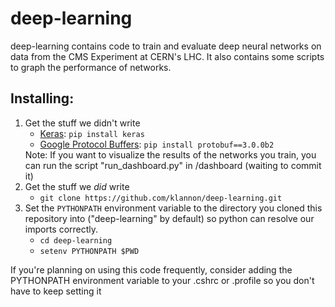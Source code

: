 deep-learning
=============

deep-learning contains code to train and evaluate deep neural networks on data from the CMS Experiment at CERN's LHC.  It also contains some scripts to graph the performance of networks.

Installing:
-----------
<ol>
    <li>Get the stuff we didn't write
        <ul>
            <li><a href="http://keras.io/">Keras</a>: <code>pip install keras</code></li>
            <li><a href="https://developers.google.com/protocol-buffers/">Google Protocol Buffers</a>: <code>pip install protobuf==3.0.0b2</code></li>
        </ul>
        Note: If you want to visualize the results of the networks you train, you can run the script "run_dashboard.py" in /dashboard (waiting to commit it)
    </li>
    <li>Get the stuff we <em>did</em> write
        <ul>
            <li><code>git clone https://github.com/klannon/deep-learning.git</code></li>
        </ul>
    </li>
    <li>Set the <code>PYTHONPATH</code> environment variable to the directory you cloned this repository into ("deep-learning" by default) so python can resolve our imports correctly.
        <ul>
            <li><code>cd deep-learning</code></li>
            <li><code>setenv PYTHONPATH $PWD</code></li>
        </ul>
    </li>
</ol>

If you're planning on using this code frequently, consider adding the PYTHONPATH environment variable to your .cshrc or .profile so you don't have to keep setting it
